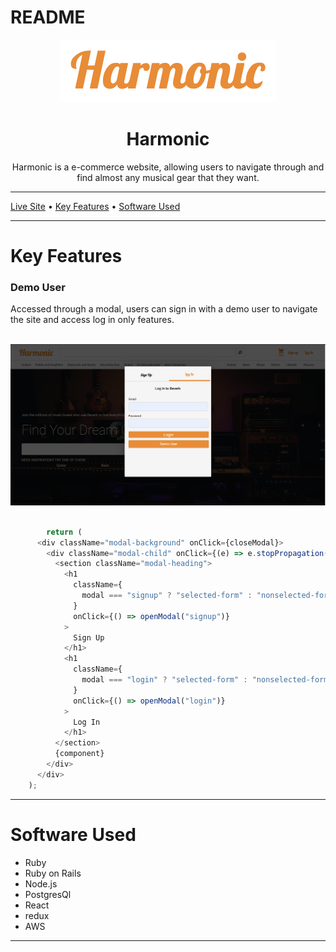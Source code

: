 # README

<p align="center">  <img src="https://github.com/jmejia247/Photos/blob/main/Screen%20Shot%202021-01-29%20at%209.50.37%20AM.png"> </p>

# <div align="center">Harmonic</div>

<div align="center"><p>Harmonic is a e-commerce website, allowing users to navigate through and find almost any musical gear that they want.</p></div>

___

[Live Site](https://harmonic-aa.herokuapp.com/#/) • [Key Features](https://github.com/jmejia247/Harmonic/blob/main/README.md#key-features) • [Software Used](https://github.com/jmejia247/Harmonic/blob/main/README.md#software-used)

___

# Key Features
  
  ### Demo User 
   Accessed through a modal, users can sign in with a demo user to navigate the site and access log in only features.
   
   <p align="center">  <img src="https://github.com/jmejia247/Photos/blob/main/Screen%20Shot%202021-01-29%20at%2010.33.46%20AM.png"> </p>
    
```javascript 
        return (
      <div className="modal-background" onClick={closeModal}>
        <div className="modal-child" onClick={(e) => e.stopPropagation()}>
          <section className="modal-heading">
            <h1
              className={
                modal === "signup" ? "selected-form" : "nonselected-form"
              }
              onClick={() => openModal("signup")}
            >
              Sign Up
            </h1>
            <h1
              className={
                modal === "login" ? "selected-form" : "nonselected-form"
              }
              onClick={() => openModal("login")}
            >
              Log In
            </h1>
          </section>
          {component}
        </div>
      </div>
    );
```



___

# Software Used

  * Ruby
  * Ruby on Rails
  * Node.js
  * PostgresQl
  * React
  * redux
  * AWS

___
